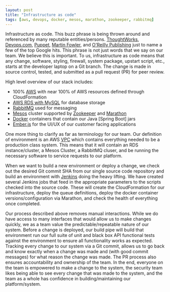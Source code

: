 ```yaml
---
layout: post
title: "Infrastructure as code"
tags: [aws, devops, docker, mesos, marathon, zookeeper, rabbitmq]
---
```


Infrastructure as code. This buzz phrase is being thrown around and referenced
by many reputable entities/persons.  [ThoughtWorks], [Devops.com], [Puppet],
[Martin Fowler], and [O'Reilly Publishing] just to name a few of the top Google
hits. This phrase is not just words that we say on our team. We believe this is
important. To us, infrastructure as code means that any change, software,
styling, firewall, system package, upstart script, etc., starts at the
developer laptop on a Git branch. The change is made in source control, tested,
and submitted as a pull request (PR) for peer review.

High level overview of our stack includes:

- 100% [AWS] with near 100% of AWS resources defined through CloudFormation
- [AWS RDS with MySQL] for database storage
- [RabbitMQ] used for messaging
- [Mesos] cluster supported by [Zookeeper] and [Marathon]
- [Docker] containers that contain our Java [Spring Boot] jars
- [Ember.js] for the UI/UX of our customer facing applications

One more thing to clarify as far as terminology for our team. Our definition of
environment is an AWS [VPC] which contains everything needed to be a production
class system. This means that it will contain an RDS instance/cluster, a Mesos
Cluster, a RabbitMQ cluser, and be running the necessary software to service
requests to our platform.

When we want to build a new environment or deploy a change, we check out the
desired Git commit SHA from our single source code repository and build an
environment with [Jenkins] doing the heavy lifting. We have created several
Jenkins jobs that feed in the appropriate parameters to the scripts checked
into the source code.  These will create the CloudFormation for our
infrastructure, deploy the queue definitions, deploy the docker container
versions/configuration via Marathon, and check the health of everything once
completed.

Our process described above removes manual interactions. While we do have
access to many interfaces that would allow us to make changes quickly, we as a
team value the predictable/repeatable nature of our system. Before a change is
deployed, our build pipe will build that environment run our full suite of unit
and black box API functional tests against the environment to ensure all
functionality works as expected. Tracking every change to our system via a Git
commit, allows us to go back and know exactly when a change was made and (with
good commit messages) for what reason the change was made. The PR process also
ensures accountability and ownership of the team. In the end, everyone on the
team is empowered to make a change to the system, the security team likes being
able to see every change that was made to the system, and the team as a whole
has confidence in building/maintaining our platform/system.

[ThoughtWorks]: https://www.thoughtworks.com/insights/blog/infrastructure-code-reason-smile
[Devops.com]: http://devops.com/2014/05/05/meet-infrastructure-code/
[Puppet]: https://puppet.com/solutions/infrastructure-as-code
[Martin Fowler]: http://martinfowler.com/bliki/InfrastructureAsCode.html
[O'Reilly Publishing]: http://infrastructure-as-code.com/
[AWS]: https://aws.amazon.com/
[AWS RDS with MySQL]: https://aws.amazon.com/rds/mysql/
[RabbitMQ]: https://www.rabbitmq.com/
[Mesos]: https://mesosphere.com/
[Zookeeper]: https://zookeeper.apache.org/
[Marathon]: https://mesosphere.github.io/marathon/
[Docker]: https://www.docker.io
[Ember.js]: http://emberjs.com
[VPC]: https://aws.amazon.com/vpc/
[Jenkins]: https://jenkins.io/
